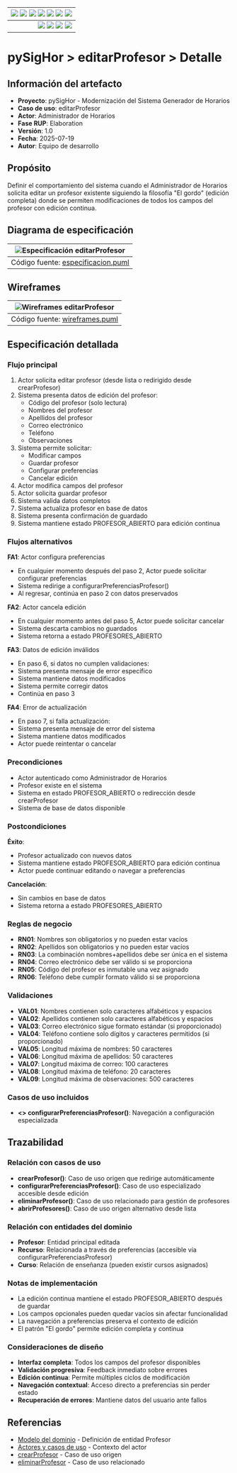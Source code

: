 <div align=right>
 
|[![](https://img.shields.io/badge/-Inicio-FFF?style=flat&logo=Emlakjet&logoColor=black)](../../../../README.md) [![](https://img.shields.io/badge/-RUP-FFF?style=flat&logo=Elsevier&logoColor=black)](../../../README.md) [![](https://img.shields.io/badge/-Modelo_del_dominio-FFF?style=flat&logo=freedesktop.org&logoColor=black)](../../00-modelo-del-dominio/modelo-dominio.md) [![](https://img.shields.io/badge/-Actores_&_Casos_de_Uso-FFF?style=flat&logo=crewunited&logoColor=black)](../../01-actores-casos-uso/actores-casos-uso.md) [![](https://img.shields.io/badge/-Diagrama_de_contexto-FFF?style=flat&logo=diagramsdotnet&logoColor=black)](../../01-actores-casos-uso/diagrama-contexto-administrador.md) [![](https://img.shields.io/badge/-Detalle_&_Prototipo-FFF?style=flat&logo=typeorm&logoColor=black)](../README.md) [![](https://img.shields.io/badge/-Análisis-FFF?style=flat&logo=multisim&logoColor=black)](../../../01-analisis/casos-uso/README.md)
|-:
|[![](https://img.shields.io/badge/-Estado-FFF?style=flat&logo=greensock&logoColor=black)](../../../README.md) [![](https://img.shields.io/badge/-Propuesta_de_dashboard-FFF?style=flat&logo=composer&logoColor=black)](https://raw.githubusercontent.com/mmasias/pySigHor/main/images/RUP/99-seguimiento/diagrama-contexto-administrador.svg) [![](https://img.shields.io/badge/-Reflexiones-FFF?style=flat&logo=hootsuite&logoColor=black)](../../../../extraDocs/README.md) [![](https://img.shields.io/badge/-Log_de_conversación-FFF?style=flat&logo=gnometerminal&logoColor=black)](../../../../conversation-log.md)

</div>

# pySigHor > editarProfesor > Detalle

## Información del artefacto

- **Proyecto**: pySigHor - Modernización del Sistema Generador de Horarios
- **Caso de uso**: editarProfesor
- **Actor**: Administrador de Horarios  
- **Fase RUP**: Elaboration
- **Versión**: 1.0
- **Fecha**: 2025-07-19
- **Autor**: Equipo de desarrollo

## Propósito

Definir el comportamiento del sistema cuando el Administrador de Horarios solicita editar un profesor existente siguiendo la filosofía "El gordo" (edición completa) donde se permiten modificaciones de todos los campos del profesor con edición continua.

## Diagrama de especificación

<div align=center>

|![Especificación editarProfesor](/images/RUP/00-casos-uso/02-detalle/editarProfesor/especificacion.svg)
|:-:
|Código fuente: [especificacion.puml](./especificacion.puml)

</div>

## Wireframes

<div align=center>

|![Wireframes editarProfesor](/images/RUP/00-casos-uso/02-detalle/editarProfesor/wireframes.svg)
|:-:
|Código fuente: [wireframes.puml](./wireframes.puml)

</div>

## Especificación detallada

### Flujo principal

1. Actor solicita editar profesor (desde lista o redirigido desde crearProfesor)
2. Sistema presenta datos de edición del profesor:
   - Código del profesor (solo lectura)
   - Nombres del profesor
   - Apellidos del profesor
   - Correo electrónico
   - Teléfono
   - Observaciones
3. Sistema permite solicitar:
   - Modificar campos
   - Guardar profesor
   - Configurar preferencias
   - Cancelar edición
4. Actor modifica campos del profesor
5. Actor solicita guardar profesor
6. Sistema valida datos completos
7. Sistema actualiza profesor en base de datos
8. Sistema presenta confirmación de guardado
9. Sistema mantiene estado PROFESOR_ABIERTO para edición continua

### Flujos alternativos

**FA1**: Actor configura preferencias
- En cualquier momento después del paso 2, Actor puede solicitar configurar preferencias
- Sistema redirige a configurarPreferenciasProfesor()
- Al regresar, continúa en paso 2 con datos preservados

**FA2**: Actor cancela edición
- En cualquier momento antes del paso 5, Actor puede solicitar cancelar
- Sistema descarta cambios no guardados
- Sistema retorna a estado PROFESORES_ABIERTO

**FA3**: Datos de edición inválidos
- En paso 6, si datos no cumplen validaciones:
- Sistema presenta mensaje de error específico
- Sistema mantiene datos modificados
- Sistema permite corregir datos
- Continúa en paso 3

**FA4**: Error de actualización
- En paso 7, si falla actualización:
- Sistema presenta mensaje de error del sistema
- Sistema mantiene datos modificados
- Actor puede reintentar o cancelar

### Precondiciones

- Actor autenticado como Administrador de Horarios
- Profesor existe en el sistema
- Sistema en estado PROFESOR_ABIERTO o redirección desde crearProfesor
- Sistema de base de datos disponible

### Postcondiciones

**Éxito**:
- Profesor actualizado con nuevos datos
- Sistema mantiene estado PROFESOR_ABIERTO para edición continua
- Actor puede continuar editando o navegar a preferencias

**Cancelación**:
- Sin cambios en base de datos
- Sistema retorna a estado PROFESORES_ABIERTO

### Reglas de negocio

- **RN01**: Nombres son obligatorios y no pueden estar vacíos
- **RN02**: Apellidos son obligatorios y no pueden estar vacíos
- **RN03**: La combinación nombres+apellidos debe ser única en el sistema
- **RN04**: Correo electrónico debe ser válido si se proporciona
- **RN05**: Código del profesor es inmutable una vez asignado
- **RN06**: Teléfono debe cumplir formato válido si se proporciona

### Validaciones

- **VAL01**: Nombres contienen solo caracteres alfabéticos y espacios
- **VAL02**: Apellidos contienen solo caracteres alfabéticos y espacios
- **VAL03**: Correo electrónico sigue formato estándar (si proporcionado)
- **VAL04**: Teléfono contiene solo dígitos y caracteres permitidos (si proporcionado)
- **VAL05**: Longitud máxima de nombres: 50 caracteres
- **VAL06**: Longitud máxima de apellidos: 50 caracteres
- **VAL07**: Longitud máxima de correo: 100 caracteres
- **VAL08**: Longitud máxima de teléfono: 20 caracteres
- **VAL09**: Longitud máxima de observaciones: 500 caracteres

### Casos de uso incluidos

- **<<include>> configurarPreferenciasProfesor()**: Navegación a configuración especializada

## Trazabilidad

### Relación con casos de uso

- **crearProfesor()**: Caso de uso origen que redirige automáticamente
- **configurarPreferenciasProfesor()**: Caso de uso especializado accesible desde edición
- **eliminarProfesor()**: Caso de uso relacionado para gestión de profesores
- **abrirProfesores()**: Caso de uso origen alternativo desde lista

### Relación con entidades del dominio

- **Profesor**: Entidad principal editada
- **Recurso**: Relacionada a través de preferencias (accesible vía configurarPreferenciasProfesor)
- **Curso**: Relación de enseñanza (pueden existir cursos asignados)

### Notas de implementación

- La edición continua mantiene el estado PROFESOR_ABIERTO después de guardar
- Los campos opcionales pueden quedar vacíos sin afectar funcionalidad
- La navegación a preferencias preserva el contexto de edición
- El patrón "El gordo" permite edición completa y continua

### Consideraciones de diseño

- **Interfaz completa**: Todos los campos del profesor disponibles
- **Validación progresiva**: Feedback inmediato sobre errores
- **Edición continua**: Permite múltiples ciclos de modificación
- **Navegación contextual**: Acceso directo a preferencias sin perder estado
- **Recuperación de errores**: Mantiene datos del usuario ante fallos

## Referencias

- [Modelo del dominio](../../00-modelo-del-dominio/modelo-dominio.md) - Definición de entidad Profesor
- [Actores y casos de uso](../../01-actores-casos-uso/actores-casos-uso.md) - Contexto del actor
- [crearProfesor](../crearProfesor/README.md) - Caso de uso origen
- [eliminarProfesor](../eliminarProfesor/README.md) - Caso de uso relacionado
